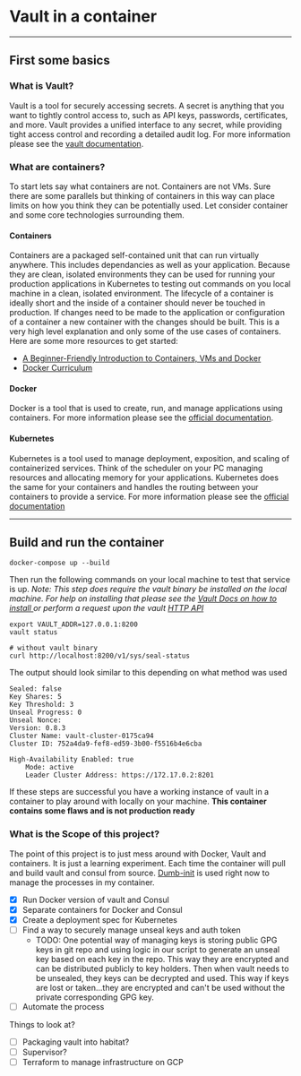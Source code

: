 # Vault in a container

---

## First some basics

### What is Vault?

Vault is a tool for securely accessing secrets. A secret is anything that you want to tightly control access to, such as API keys, passwords, certificates, and more. Vault provides a unified interface to any secret, while providing tight access control and recording a detailed audit log. For more information please see the [vault documentation](https://www.vaultproject.io/docs/index.html).

### What are containers?

To start lets say what containers are not. Containers are not VMs. Sure there are some parallels but thinking of containers in this way can place limits on how you think they can be potentially used. Let consider container and some core technologies surrounding them.

#### Containers

Containers are a packaged self-contained unit that can run virtually anywhere. This includes dependancies as well as your application. Because they are clean, isolated environments they can be used for running your production applications in Kubernetes to testing out commands on you local machine in a clean, isolated environment. The lifecycle of a container is ideally short and the inside of a container should never be touched in production. If changes need to be made to the application or configuration of a container a new container with the changes should be built. This is a very high level explanation and only some of the use cases of containers. Here are some more resources to get started:

- [A Beginner-Friendly Introduction to Containers, VMs and Docker](https://medium.freecodecamp.org/a-beginner-friendly-introduction-to-containers-vms-and-docker-79a9e3e119b)
- [Docker Curriculum](https://docker-curriculum.com/)

#### Docker

Docker is a tool that is used to create, run, and manage applications using containers. For more information please see the [official documentation](https://docs.docker.com/).

#### Kubernetes

Kubernetes is a tool used to manage deployment, exposition, and scaling of containerized services. Think of the scheduler on your PC managing resources and allocating memory for your applications. Kubernetes does the same for your containers and handles the routing between your containers to provide a service. For more information please see the [official documentation](https://kubernetes.io/docs/home/)

---

## Build and run the container
```
docker-compose up --build
```
Then run the following commands on your local machine to test that service is up. _Note: This step does require the vault binary be installed on the local machine. For help on installing that please see the [Vault Docs on how to install ](https://www.vaultproject.io/docs/install/index.html) or perform a request upon the vault [HTTP API](https://www.vaultproject.io/api/index.html)_

```
export VAULT_ADDR=127.0.0.1:8200
vault status

# without vault binary
curl http://localhost:8200/v1/sys/seal-status
```

The output should look similar to this depending on what method was used
```
Sealed: false
Key Shares: 5
Key Threshold: 3
Unseal Progress: 0
Unseal Nonce:
Version: 0.8.3
Cluster Name: vault-cluster-0175ca94
Cluster ID: 752a4da9-fef8-ed59-3b00-f5516b4e6cba

High-Availability Enabled: true
	Mode: active
	Leader Cluster Address: https://172.17.0.2:8201
```

If these steps are successful you have a working instance of vault in a container to play around with locally on your machine. **This container contains some flaws and is not production ready**

### What is the Scope of this project?

The point of this project is to just mess around with Docker, Vault and containers. It is just a learning experiment. Each time the container will pull and build vault and consul from source. [Dumb-init](https://github.com/Yelp/dumb-init) is used right now to manage the processes in my container.

- [x] Run Docker version of vault and Consul
- [x] Separate containers for Docker and Consul
- [x] Create a deployment spec for Kubernetes
- [ ] Find a way to securely manage unseal keys and auth token
	* TODO: One potential way of managing keys is storing public GPG keys in git repo and using logic in our script to generate an unseal key based on each key in the repo. This way they are encrypted and can be distributed publicly to key holders. Then when vault needs to be unsealed, they keys can be decrypted and used. This way if keys are lost or taken...they are encrypted and can't be used without the private corresponding GPG key.
- [ ] Automate the process

Things to look at?

- [ ] Packaging vault into habitat?
 - [ ] Supervisor?
- [ ] Terraform to manage infrastructure on GCP
